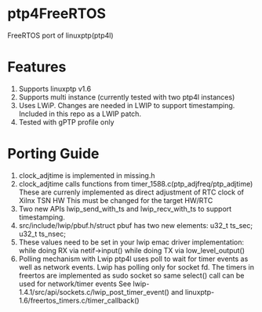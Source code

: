 # ptp4FreeRTOS
FreeRTOS port of linuxptp(ptp4l)
# Features
1. Supports linuxptp v1.6
2. Supports multi instance (currently tested with two ptp4l instances)
3. Uses LWiP. Changes are needed in LWIP to support timestamping. Included in this repo as a LWIP patch.
4. Tested with gPTP profile only

# Porting Guide
1. clock_adjtime is implemented in missing.h
2. clock_adjtime calls functions from timer_1588.c(ptp_adjfreq/ptp_adjtime)
    These are currenly implemented as direct adjustment of RTC clock of Xilnx TSN HW
    This must be changed for the target HW/RTC
3. Two new APIs lwip_send_with_ts and lwip_recv_with_ts to support timestamping.
4. src/include/lwip/pbuf.h/struct pbuf has two new elements:
     u32_t ts_sec;
     u32_t ts_nsec;
5. These values need to be set in your lwip emac driver implementation:
    while doing RX via netif->input()
    while doing TX via low_level_output() 
6. Polling mechanism with Lwip
    ptp4l uses poll to wait for timer events as well as network events. Lwip
    has polling only for socket fd. The timers in freertos are implemented as 
    sudo socket so same select() call can be used for network/timer events
    See lwip-1.4.1/src/api/sockets.c/lwip_post_timer_event() and linuxptp-1.6/freertos_timers.c/timer_callback()
 

    
